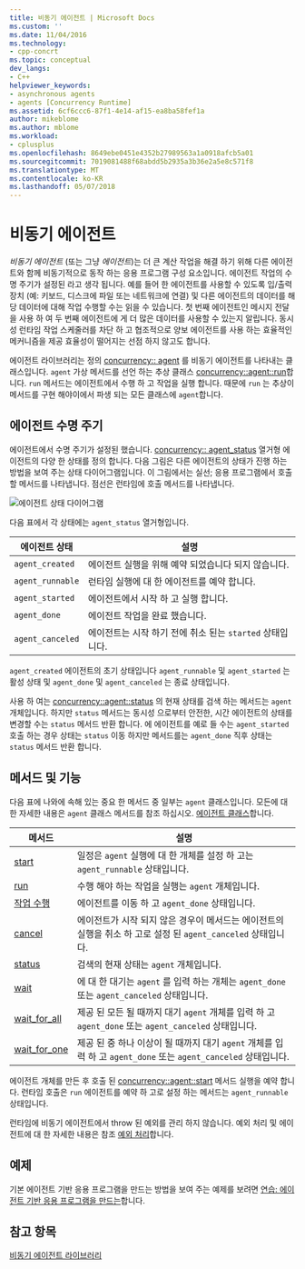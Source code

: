 ```yaml
---
title: 비동기 에이전트 | Microsoft Docs
ms.custom: ''
ms.date: 11/04/2016
ms.technology:
- cpp-concrt
ms.topic: conceptual
dev_langs:
- C++
helpviewer_keywords:
- asynchronous agents
- agents [Concurrency Runtime]
ms.assetid: 6cf6ccc6-87f1-4e14-af15-ea8ba58fef1a
author: mikeblome
ms.author: mblome
ms.workload:
- cplusplus
ms.openlocfilehash: 8649ebe0451e4352b27989563a1a0918afcb5a01
ms.sourcegitcommit: 7019081488f68abdd5b2935a3b36e2a5e8c571f8
ms.translationtype: MT
ms.contentlocale: ko-KR
ms.lasthandoff: 05/07/2018
---
```

# <a name="asynchronous-agents"></a>비동기 에이전트
*비동기 에이전트* (또는 그냥 *에이전트*)는 더 큰 계산 작업을 해결 하기 위해 다른 에이전트와 함께 비동기적으로 동작 하는 응용 프로그램 구성 요소입니다. 에이전트 작업의 수명 주기가 설정된 라고 생각 됩니다. 예를 들어 한 에이전트를 사용할 수 있도록 입/출력 장치 (예: 키보드, 디스크에 파일 또는 네트워크에 연결) 및 다른 에이전트의 데이터를 해당 데이터에 대해 작업 수행할 수는 읽을 수 있습니다. 첫 번째 에이전트인 메시지 전달을 사용 하 여 두 번째 에이전트에 게 더 많은 데이터를 사용할 수 있는지 알립니다. 동시성 런타임 작업 스케줄러를 차단 하 고 협조적으로 양보 에이전트를 사용 하는 효율적인 메커니즘을 제공 효율성이 떨어지는 선점 하지 않고도 합니다.  
  

 에이전트 라이브러리는 정의 [concurrency:: agent](../../parallel/concrt/reference/agent-class.md) 를 비동기 에이전트를 나타내는 클래스입니다. `agent` 가상 메서드를 선언 하는 추상 클래스 [concurrency::agent::run](reference/agent-class.md#run)합니다. `run` 메서드는 에이전트에서 수행 하 고 작업을 실행 합니다. 때문에 `run` 는 추상이 메서드를 구현 해야이에서 파생 되는 모든 클래스에 `agent`합니다.  
  
## <a name="agent-life-cycle"></a>에이전트 수명 주기  
 에이전트에서 수명 주기가 설정된 했습니다. [concurrency:: agent_status](reference/concurrency-namespace-enums.md#agent_status) 열거형 에이전트의 다양 한 상태를 정의 합니다. 다음 그림은 다른 에이전트의 상태가 진행 하는 방법을 보여 주는 상태 다이어그램입니다. 이 그림에서는 실선; 응용 프로그램에서 호출할 메서드를 나타냅니다. 점선은 런타임에 호출 메서드를 나타냅니다.  
  
 ![에이전트 상태 다이어그램](../../parallel/concrt/media/agentstate.png "agentstate")  
  
 다음 표에서 각 상태에는 `agent_status` 열거형입니다.  
  
|에이전트 상태|설명|  
|-----------------|-----------------|  
|`agent_created`|에이전트 실행을 위해 예약 되었습니다 되지 않습니다.|  
|`agent_runnable`|런타임 실행에 대 한 에이전트를 예약 합니다.|  
|`agent_started`|에이전트에서 시작 하 고 실행 합니다.|  
|`agent_done`|에이전트 작업을 완료 했습니다.|  
|`agent_canceled`|에이전트는 시작 하기 전에 취소 된는 `started` 상태입니다.|  
  
 `agent_created` 에이전트의 초기 상태입니다 `agent_runnable` 및 `agent_started` 는 활성 상태 및 `agent_done` 및 `agent_canceled` 는 종료 상태입니다.  
  
 사용 하 여는 [concurrency::agent::status](reference/agent-class.md#status) 의 현재 상태를 검색 하는 메서드는 `agent` 개체입니다. 하지만 `status` 메서드는 동시성 으로부터 안전한, 시간 에이전트의 상태를 변경할 수는 `status` 메서드 반환 합니다. 에 에이전트를 예로 들 수는 `agent_started` 호출 하는 경우 상태는 `status` 이동 하지만 메서드를는 `agent_done` 직후 상태는 `status` 메서드 반환 합니다.  

  
## <a name="methods-and-features"></a>메서드 및 기능  
 다음 표에 나와에 속해 있는 중요 한 메서드 중 일부는 `agent` 클래스입니다. 모든에 대 한 자세한 내용은 `agent` 클래스 메서드를 참조 하십시오. [에이전트 클래스](../../parallel/concrt/reference/agent-class.md)합니다.  
  
|메서드|설명|  
|------------|-----------------|  
|[start](reference/agent-class.md#start)|일정은 `agent` 실행에 대 한 개체를 설정 하 고는 `agent_runnable` 상태입니다.|  
|[run](reference/agent-class.md#run)|수행 해야 하는 작업을 실행는 `agent` 개체입니다.|  
|[작업 수행](reference/agent-class.md#done)|에이전트를 이동 하 고 `agent_done` 상태입니다.|  
|[cancel](../../parallel/concrt/cancellation-in-the-ppl.md#cancel)|에이전트가 시작 되지 않은 경우이 메서드는 에이전트의 실행을 취소 하 고로 설정 된 `agent_canceled` 상태입니다.|  
|[status](reference/agent-class.md#status)|검색의 현재 상태는 `agent` 개체입니다.|  
|[wait](reference/agent-class.md#wait)|에 대 한 대기는 `agent` 를 입력 하는 개체는 `agent_done` 또는 `agent_canceled` 상태입니다.|  
|[wait_for_all](reference/agent-class.md#wait_for_all)|제공 된 모든 될 때까지 대기 `agent` 개체를 입력 하 고 `agent_done` 또는 `agent_canceled` 상태입니다.|  
|[wait_for_one](reference/agent-class.md#wait_for_one)|제공 된 중 하나 이상이 될 때까지 대기 `agent` 개체를 입력 하 고 `agent_done` 또는 `agent_canceled` 상태입니다.|  
  
 에이전트 개체를 만든 후 호출 된 [concurrency::agent::start](reference/agent-class.md#start) 메서드 실행을 예약 합니다. 런타임 호출은 `run` 에이전트를 예약 하 고로 설정 하는 메서드는 `agent_runnable` 상태입니다.  
  
 런타임에 비동기 에이전트에서 throw 된 예외를 관리 하지 않습니다. 예외 처리 및 에이전트에 대 한 자세한 내용은 참조 [예외 처리](../../parallel/concrt/exception-handling-in-the-concurrency-runtime.md)합니다.  
  
## <a name="example"></a>예제  
 기본 에이전트 기반 응용 프로그램을 만드는 방법을 보여 주는 예제를 보려면 [연습: 에이전트 기반 응용 프로그램을 만드는](../../parallel/concrt/walkthrough-creating-an-agent-based-application.md)합니다.  
  
## <a name="see-also"></a>참고 항목  
 [비동기 에이전트 라이브러리](../../parallel/concrt/asynchronous-agents-library.md)

